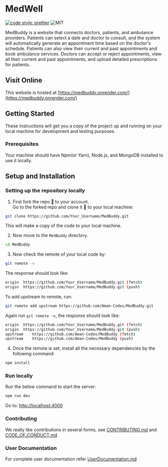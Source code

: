 # MedWell
[![code style: prettier](https://img.shields.io/badge/code_style-prettier-ff69b4.svg?style=flat-square)](https://github.com/prettier/prettier)
![MIT](https://img.shields.io/github/license/Aman-Codes/MedBuddy?color=blue)


MedBuddy is a website that connects doctors, patients, and ambulance providers. Patients can select a date and doctor to consult, and the system will automatically generate an appointment time based on the doctor's schedule. Patients can also view their current and past appointments and book ambulance services. Doctors can accept or reject appointments, view all their current and past appointments, and upload detailed prescriptions for patients.

## Visit Online

This website is hosted at [https://medbuddy.onrender.com/](https://medbuddy.onrender.com/)

## Getting Started

These instructions will get you a copy of the project up and running on your local machine for development and testing purposes.

### Prerequisites

Your machine should have Npm(or Yarn), Node.js, and MongoDB installed to use it locally.

## Setup and Installation

### Setting up the repository locally

1. First fork the repo :fork_and_knife: to your account.  
   Go to the forked repo and clone it :busts_in_silhouette: to your local machine:

```sh
git clone https://github.com/Your_Username/MedBuddy.git
```

This will make a copy of the code to your local machine.

2. Now move to the `MedBuddy` directory.

```sh
cd MedBuddy
```

3. Now check the remote of your local code by:

```sh
git remote -v
```

The response should look like:

```sh
origin	https://github.com/Your_Username/MedBuddy.git (fetch)
origin	https://github.com/Your_Username/MedBuddy.git (push)
```

To add upstream to remote, run:

```sh
git remote add upstream https://github.com/Aman-Codes/MedBuddy.git
```

Again run `git remote -v`, the response should look like:

```sh
origin	https://github.com/Your_Username/MedBuddy.git (fetch)
origin	https://github.com/Your_Username/MedBuddy.git (push)
upstream	https://github.com/Aman-Codes/MedBuddy (fetch)
upstream	https://github.com/Aman-Codes/MedBuddy (push)
```

4. Once the remote is set, install all the necessary dependencies by the following command:

```sh
npm install
```
### Run locally

Run the below command to start the server:

```sh
npm run dev
```
Go to: [http://localhost:4000](http://localhost:4000)

### Contributing

We really like contributions in several forms, see [CONTRIBUTING.md](https://github.com/Aman-Codes/MedBuddy/blob/master/docs/CONTRIBUTING.md) and [CODE_OF_CONDUCT.md](https://github.com/Aman-Codes/MedBuddy/blob/master/docs/CODE_OF_CONDUCT.md)

### User Documentation

For complete user documentation refer [UserDocumentation.md](https://github.com/Aman-Codes/MedBuddy/blob/master/docs/UserDocumentation.md)

